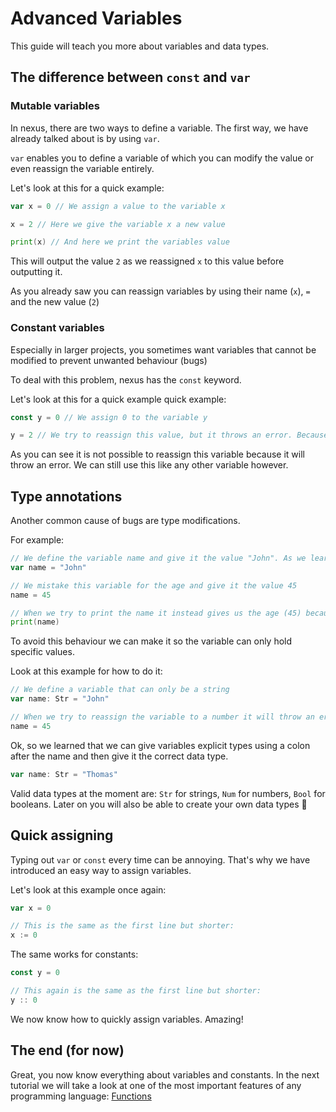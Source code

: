 # Advanced Variables

This guide will teach you more about variables and data types.

## The difference between `const` and `var`

### Mutable variables

In nexus, there are two ways to define a variable. The first way, we have already talked about is by using `var`.

`var` enables you to define a variable of which you can modify the value or even reassign the variable entirely.

Let's look at this for a quick example:

```go
var x = 0 // We assign a value to the variable x

x = 2 // Here we give the variable x a new value

print(x) // And here we print the variables value
```

This will output the value `2` as we reassigned `x` to this value before outputting it.

As you already saw you can reassign variables by using their name (`x`), `=` and the new value (`2`)

### Constant variables

Especially in larger projects, you sometimes want variables that cannot be modified to prevent unwanted behaviour (bugs)

To deal with this problem, nexus has the `const` keyword.

Let's look at this for a quick example quick example:

```go
const y = 0 // We assign 0 to the variable y

y = 2 // We try to reassign this value, but it throws an error. Because it is constant
```

As you can see it is not possible to reassign this variable because it will throw an error.
We can still use this like any other variable however.

## Type annotations

Another common cause of bugs are type modifications.

For example:
```go
// We define the variable name and give it the value "John". As we learned in the previous tutorial, this variables's datatype is called string and it always has to be in quotation marks.
var name = "John"

// We mistake this variable for the age and give it the value 45
name = 45

// When we try to print the name it instead gives us the age (45) because we reassigned the variable name to the value of the age (45)
print(name)
```

To avoid this behaviour we can make it so the variable can only hold specific values.

Look at this example for how to do it:
```go
// We define a variable that can only be a string
var name: Str = "John"

// When we try to reassign the variable to a number it will throw an errror because the value can only be of type String
name = 45
```

Ok, so we learned that we can give variables explicit types using a colon after the name and then give it the correct data type.

```go
var name: Str = "Thomas"
```

Valid data types at the moment are: `Str` for strings, `Num` for numbers, `Bool` for booleans. Later on you will also be able to create your own data types 👀

## Quick assigning

Typing out `var` or `const` every time can be annoying. That's why we have introduced an easy way to assign variables.

Let's look at this example once again:

```go
var x = 0

// This is the same as the first line but shorter:
x := 0
```

The same works for constants:

```go
const y = 0

// This again is the same as the first line but shorter:
y :: 0
```

We now know how to quickly assign variables. Amazing!

## The end (for now)

Great, you now know everything about variables and constants. In the next tutorial we will take a look at one of the most important features of any programming language: [Functions](functions.md)
